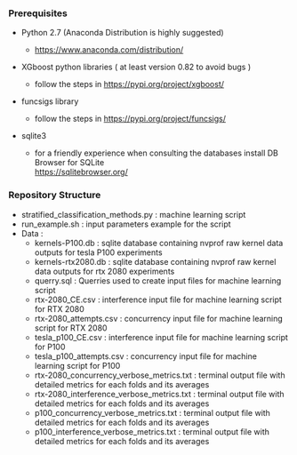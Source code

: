 ### Prerequisites

- Python 2.7 (Anaconda Distribution is highly suggested)
  - https://www.anaconda.com/distribution/

- XGboost python libraries ( at least version 0.82 to avoid bugs  )
  - follow the steps in https://pypi.org/project/xgboost/

- funcsigs library
  - follow the steps in https://pypi.org/project/funcsigs/

- sqlite3
  - for a friendly experience when consulting the databases install DB Browser for SQLite   
    https://sqlitebrowser.org/
  

### Repository Structure

- stratified_classification_methods.py :  machine learning script
- run_example.sh :  input parameters example for the script
- Data : 
  - kernels-P100.db : sqlite database containing nvprof raw kernel data outputs for tesla P100 experiments
  - kernels-rtx2080.db :  sqlite database containing nvprof raw kernel data outputs for rtx 2080 experiments	
  - querry.sql :  Querries used to create input files for machine learning script
  - rtx-2080_CE.csv : interference input file for machine learning script for RTX 2080 
  - rtx-2080_attempts.csv : concurrency input file for machine learning script for RTX 2080    
  - tesla_p100_CE.csv : interference input file for machine learning script for P100
  - tesla_p100_attempts.csv : concurrency input file for machine learning script for P100
  - rtx-2080_concurrency_verbose_metrics.txt :  terminal output file with detailed metrics for each folds and its averages
  - rtx-2080_interference_verbose_metrics.txt : terminal output file with detailed metrics for each folds and its averages   
  - p100_concurrency_verbose_metrics.txt :  terminal output file with detailed metrics for each folds and its averages
  - p100_interference_verbose_metrics.txt : terminal output file with detailed metrics for each folds and its averages
